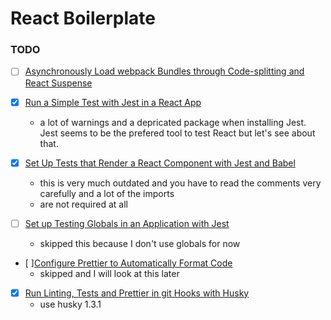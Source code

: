 # React Boilerplate

### TODO
- [ ] [Asynchronously Load webpack Bundles through Code-splitting and React Suspense](https://egghead.io/lessons/react-asynchronously-load-webpack-bundles-through-code-splitting-and-react-suspense)

  
- [X] [Run a Simple Test with Jest in a React App](https://egghead.io/lessons/jest-run-a-simple-test-with-jest-in-a-react-app)
  - a lot of warnings and a depricated package when installing Jest. Jest seems to be the prefered tool to test React but let's see about that. 

- [X] [Set Up Tests that Render a React Component with Jest and Babel](https://egghead.io/lessons/jest-set-up-tests-that-render-a-react-component-with-jest-and-babel)
  - this is very much outdated and you have to read the comments very carefully and a lot of the imports 
  - are not required at all

- [ ] [Set up Testing Globals in an Application with Jest](https://egghead.io/lessons/jest-set-up-testing-globals-in-an-application-with-jest)
  - skipped this because I don't use globals for now

- [ ][Configure Prettier to Automatically Format Code](https://egghead.io/lessons/javascript-configure-prettier-to-automatically-format-code)
  - skipped and I will look at this later

- [X] [Run Linting, Tests and Prettier in git Hooks with Husky](https://egghead.io/lessons/git-run-linting-tests-and-prettier-in-git-hooks-with-husky)
  - use husky 1.3.1 